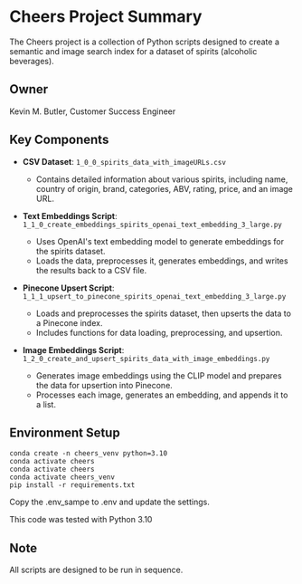 # Cheers Project Summary
The Cheers project is a collection of Python scripts designed to create a semantic and image search index for a dataset of spirits (alcoholic beverages).

## Owner
Kevin M. Butler, Customer Success Engineer

## Key Components

- **CSV Dataset**: `1_0_0_spirits_data_with_imageURLs.csv`
  - Contains detailed information about various spirits, including name, country of origin, brand, categories, ABV, rating, price, and an image URL.

- **Text Embeddings Script**: `1_1_0_create_embeddings_spirits_openai_text_embedding_3_large.py`
  - Uses OpenAI's text embedding model to generate embeddings for the spirits dataset.
  - Loads the data, preprocesses it, generates embeddings, and writes the results back to a CSV file.

- **Pinecone Upsert Script**: `1_1_1_upsert_to_pinecone_spirits_openai_text_embedding_3_large.py`
  - Loads and preprocesses the spirits dataset, then upserts the data to a Pinecone index.
  - Includes functions for data loading, preprocessing, and upsertion.

- **Image Embeddings Script**: `1_2_0_create_and_upsert_spirits_data_with_image_embeddings.py`
  - Generates image embeddings using the CLIP model and prepares the data for upsertion into Pinecone.
  - Processes each image, generates an embedding, and appends it to a list.

## Environment Setup
```
conda create -n cheers_venv python=3.10
conda activate cheers
conda activate cheers
conda activate cheers_venv
pip install -r requirements.txt
```
Copy the .env_sampe to .env and update the settings.

This code was tested with Python 3.10

## Note  
All scripts are designed to be run in sequence.
